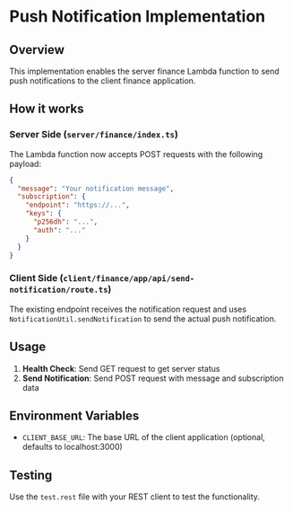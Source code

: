 # Push Notification Implementation

## Overview
This implementation enables the server finance Lambda function to send push notifications to the client finance application.

## How it works

### Server Side (`server/finance/index.ts`)
The Lambda function now accepts POST requests with the following payload:

```json
{
  "message": "Your notification message",
  "subscription": {
    "endpoint": "https://...",
    "keys": {
      "p256dh": "...",
      "auth": "..."
    }
  }
}
```

### Client Side (`client/finance/app/api/send-notification/route.ts`)
The existing endpoint receives the notification request and uses `NotificationUtil.sendNotification` to send the actual push notification.

## Usage

1. **Health Check**: Send GET request to get server status
2. **Send Notification**: Send POST request with message and subscription data

## Environment Variables
- `CLIENT_BASE_URL`: The base URL of the client application (optional, defaults to localhost:3000)

## Testing
Use the `test.rest` file with your REST client to test the functionality.
